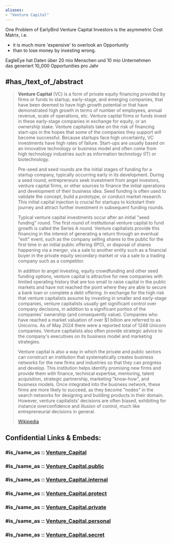 ```yaml
---
aliases:
- "Venture Capital"
---
```


One Problem of EarlyBird Venture Capital Investors is the asymmetric Cost Matrix, i.e. 
- it is much more 'expensive' to overlook an Opportunity 
- than to lose money by investing wrong. 

EagleEye hat Daten über 20 mio Menschen und 10 mio Unternehmen  
das generiert 10_000 Opportunities pro Jahr 

## #has_/text_of_/abstract 

> **Venture Capital** (VC) is a form of private equity financing provided by firms or funds to startup, early-stage, and emerging companies, that have been deemed to have high growth potential or that have demonstrated high growth in terms of number of employees, annual revenue, scale of operations, etc. Venture capital firms or funds invest in these early-stage companies in exchange for equity, or an ownership stake. Venture capitalists take on the risk of financing start-ups in the hopes that some of the companies they support will become successful. Because startups face high uncertainty, VC investments have high rates of failure. Start-ups are usually based on an innovative technology or business model and often come from high technology industries such as information technology (IT) or biotechnology.
>
> Pre-seed and seed rounds are the initial stages of funding for a startup company, typically occurring early in its development. During a seed round, entrepreneurs seek investment from angel investors, venture capital firms, or other sources to finance the initial operations and development of their business idea. Seed funding is often used to validate the concept, build a prototype, or conduct market research. This initial capital injection is crucial for startups to kickstart their journey and attract further investment in subsequent funding rounds.
>
> Typical venture capital investments occur after an initial "seed funding" round. The first round of institutional venture capital to fund growth is called the Series A round. Venture capitalists provide this financing in the interest of generating a return through an eventual "exit" event, such as the company selling shares to the public for the first time in an initial public offering (IPO), or disposal of shares happening via a merger, via a sale to another entity such as a financial buyer in the private equity secondary market or via a sale to a trading company such as a competitor.
>
> In addition to angel investing, equity crowdfunding and other seed funding options, venture capital is attractive for new companies with limited operating history that are too small to raise capital in the public markets and have not reached the point where they are able to secure a bank loan or complete a debt offering. In exchange for the high risk that venture capitalists assume by investing in smaller and early-stage companies, venture capitalists usually get significant control over company decisions, in addition to a significant portion of the companies' ownership (and consequently value). Companies who have reached a market valuation of over $1 billion are referred to as Unicorns. As of May 2024 there were a reported total of 1248 Unicorn companies. Venture capitalists also often provide strategic advice to the company's executives on its business model and marketing strategies.
>
> Venture capital is also a way in which the private and public sectors can construct an institution that systematically creates business networks for the new firms and industries so that they can progress and develop. This institution helps identify promising new firms and provide them with finance, technical expertise, mentoring, talent acquisition, strategic partnership, marketing "know-how", and business models. Once integrated into the business network, these firms are more likely to succeed, as they become "nodes" in the search networks for designing and building products in their domain. However, venture capitalists' decisions are often biased, exhibiting for instance overconfidence and illusion of control, much like entrepreneurial decisions in general.
>
> [Wikipedia](https://en.wikipedia.org/wiki/Venture%20capital) 


## Confidential Links & Embeds: 

### #is_/same_as :: [Venture_Capital](/_Standards/Society/Economics/Capital(Economics)/Venture_Capital.md) 

### #is_/same_as :: [Venture_Capital.public](/_public/Society/Economics/Capital(Economics)/Venture_Capital.public.md) 

### #is_/same_as :: [Venture_Capital.internal](/_internal/Society/Economics/Capital(Economics)/Venture_Capital.internal.md) 

### #is_/same_as :: [Venture_Capital.protect](/_protect/Society/Economics/Capital(Economics)/Venture_Capital.protect.md) 

### #is_/same_as :: [Venture_Capital.private](/_private/Society/Economics/Capital(Economics)/Venture_Capital.private.md) 

### #is_/same_as :: [Venture_Capital.personal](/_personal/Society/Economics/Capital(Economics)/Venture_Capital.personal.md) 

### #is_/same_as :: [Venture_Capital.secret](/_secret/Society/Economics/Capital(Economics)/Venture_Capital.secret.md)

